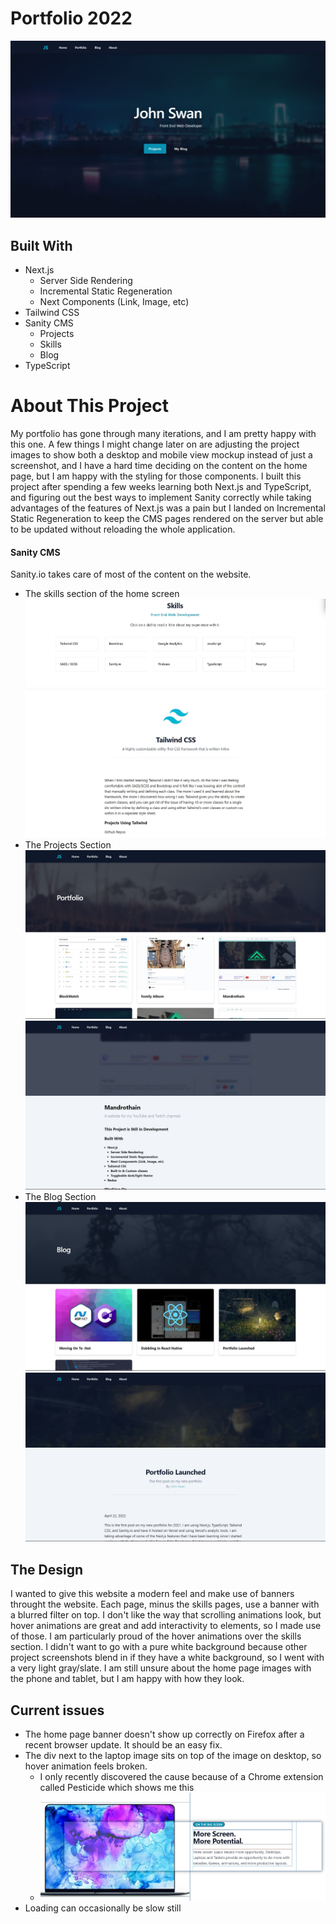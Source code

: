 # Portfolio 2022

![John Swan Portfolio](./public/portfolio1.jpg)

## Built With
* Next.js
  * Server Side Rendering
  * Incremental Static Regeneration
  * Next Components (Link, Image, etc)
* Tailwind CSS
* Sanity CMS
  * Projects
  * Skills
  * Blog
* TypeScript

# About This Project
My portfolio has gone through many iterations, and I am pretty happy with this one. A few things I might change later on are adjusting the project images to show both a desktop and mobile view mockup instead of just a screenshot, and I have a hard time deciding on the content on the home page, but I am happy with the styling for those components.
I built this project after spending a few weeks learning both Next.js and TypeScript, and figuring out the best ways to implement Sanity correctly while taking advantages of the features of Next.js was a pain but I landed on Incremental Static Regeneration to keep the CMS pages rendered on the server but able to be updated without reloading the whole application.

#### Sanity CMS
Sanity.io takes care of most of the content on the website. 
* The skills section of the home screen
![Portfolio Skills](./public/screenshot2.jpg)
![Portfolio Skills Page](./public/screenshot3.jpg)
* The Projects Section
![Project Section](./public/screenshot4.jpg)
![Project Section Page](./public/screenshot5.jpg)
* The Blog Section
  ![Blog Section](./public/screenshot6.jpg)
  ![Blog Section Page](./public/screenshot7.jpg)

## The Design
I wanted to give this website a modern feel and make use of banners throught the website. Each page, minus the skills pages, use a banner with a blurred filter on top. I don't like the way that scrolling animations look, but hover animations are great and add interactivity to elements, so I made use of those. I am particularly proud of the hover animations over the skills section.
I didn't want to go with a pure white background because other project screenshots blend in if they have a white background, so I went with a very light gray/slate. I am still unsure about the home page images with the phone and tablet, but I am happy with how they look.

## Current issues
* The home page banner doesn't show up correctly on Firefox after a recent browser update. It should be an easy fix.
* The div next to the laptop image sits on top of the image on desktop, so hover animation feels broken.
  * I only recently discovered the cause because of a Chrome extension called Pesticide which shows me this
  * ![Layout Issue](./public/screenshot8.jpg)
* Loading can occasionally be slow still